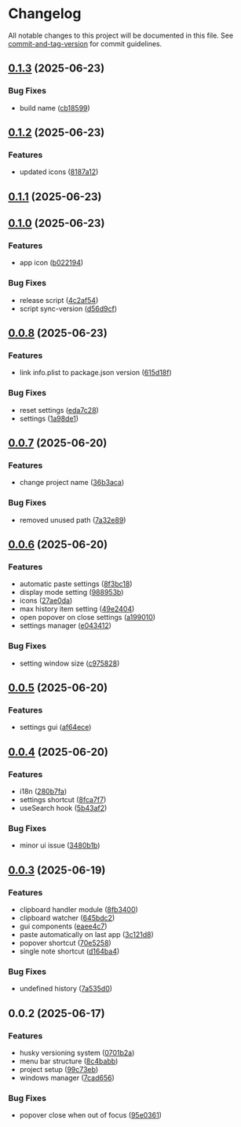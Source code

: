 # Changelog

All notable changes to this project will be documented in this file. See [commit-and-tag-version](https://github.com/absolute-version/commit-and-tag-version) for commit guidelines.

## [0.1.3](https://github.com/simonepiteo/ato-clipboard-manager/compare/v0.1.2...v0.1.3) (2025-06-23)


### Bug Fixes

* build name ([cb18599](https://github.com/simonepiteo/ato-clipboard-manager/commit/cb18599481622003b53f632f28550802f8fca340))

## [0.1.2](https://github.com/simonepiteo/ato-clipboard-manager/compare/v0.1.1...v0.1.2) (2025-06-23)


### Features

* updated icons ([8187a12](https://github.com/simonepiteo/ato-clipboard-manager/commit/8187a129fb6384ceb1dcbede7d5092503fb8da07))

## [0.1.1](https://github.com/simonepiteo/ato-clipboard-manager/compare/v0.1.0...v0.1.1) (2025-06-23)

## [0.1.0](https://github.com/simonepiteo/ato-clipboard-manager/compare/v0.0.8...v0.1.0) (2025-06-23)


### Features

* app icon ([b022194](https://github.com/simonepiteo/ato-clipboard-manager/commit/b022194ebf47c91e13de8ae5cfff38650acd137d))


### Bug Fixes

* release script ([4c2af54](https://github.com/simonepiteo/ato-clipboard-manager/commit/4c2af5483581347ba76c37dbdb87a71284da6689))
* script sync-version ([d56d9cf](https://github.com/simonepiteo/ato-clipboard-manager/commit/d56d9cf7aaa4ceb9c160953d1a17136893718b26))

## [0.0.8](https://github.com/simonepiteo/ato-clipboard-manager/compare/v0.0.7...v0.0.8) (2025-06-23)


### Features

* link info.plist to package.json version ([615d18f](https://github.com/simonepiteo/ato-clipboard-manager/commit/615d18f8694250fc35db5fb85e516cca652952d4))


### Bug Fixes

* reset settings ([eda7c28](https://github.com/simonepiteo/ato-clipboard-manager/commit/eda7c288805a73fd102c92b1377f2c1d098d0f38))
* settings ([1a98de1](https://github.com/simonepiteo/ato-clipboard-manager/commit/1a98de1369be10f6dc19eb6b40d41fc27bacb95e))

## [0.0.7](https://github.com/simonepiteo/clipboard-manager/compare/v0.0.6...v0.0.7) (2025-06-20)


### Features

* change project name ([36b3aca](https://github.com/simonepiteo/clipboard-manager/commit/36b3acaa17c07152d31fce9cefe984dacd47713f))


### Bug Fixes

* removed unused path ([7a32e89](https://github.com/simonepiteo/clipboard-manager/commit/7a32e89bcc6edea70cdce0447b9f49fc99ed097a))

## [0.0.6](https://github.com/simonepiteo/clipboard-manager/compare/v0.0.5...v0.0.6) (2025-06-20)


### Features

* automatic paste settings ([8f3bc18](https://github.com/simonepiteo/clipboard-manager/commit/8f3bc181d43f7490ef04de05738a0e3deb315fa0))
* display mode setting ([988953b](https://github.com/simonepiteo/clipboard-manager/commit/988953b43af9894e86fb830a0128cad81671f389))
* icons ([27ae0da](https://github.com/simonepiteo/clipboard-manager/commit/27ae0dae9b1b8b6d237d86c6fe5401e6e7a057af))
* max history item setting ([49e2404](https://github.com/simonepiteo/clipboard-manager/commit/49e24040649636538b54fb5a3996f5eeb3da381c))
* open popover on close settings ([a199010](https://github.com/simonepiteo/clipboard-manager/commit/a199010d9dd24ca2a1cd78ff4cc548674ddcadb1))
* settings manager ([e043412](https://github.com/simonepiteo/clipboard-manager/commit/e04341232e321a843bbc60ae0acb4c23be96d11a))


### Bug Fixes

* setting window size ([c975828](https://github.com/simonepiteo/clipboard-manager/commit/c97582826519b72020bf8c73fed422d9b020fb2e))

## [0.0.5](https://github.com/simonepiteo/clipboard-manager/compare/v0.0.4...v0.0.5) (2025-06-20)


### Features

* settings gui ([af64ece](https://github.com/simonepiteo/clipboard-manager/commit/af64ecedc24b77f47898ad194f73912740030cb7))

## [0.0.4](https://github.com/simonepiteo/clipboard-manager/compare/v0.0.3...v0.0.4) (2025-06-20)


### Features

* i18n ([280b7fa](https://github.com/simonepiteo/clipboard-manager/commit/280b7fab46582d91d1e2a46a50a9b181252efd6d))
* settings shortcut ([8fca7f7](https://github.com/simonepiteo/clipboard-manager/commit/8fca7f7ec43b5e0a2cf602305639ee3c28bf8478))
* useSearch hook ([5b43af2](https://github.com/simonepiteo/clipboard-manager/commit/5b43af23bdbda97713f5a8e88886f29b4f7e16b6))


### Bug Fixes

* minor ui issue ([3480b1b](https://github.com/simonepiteo/clipboard-manager/commit/3480b1b70da26a7c5e18d6c70a78f564a77aa26f))

## [0.0.3](https://github.com/simonepiteo/clipboard-manager/compare/v0.0.2...v0.0.3) (2025-06-19)


### Features

* clipboard handler module ([8fb3400](https://github.com/simonepiteo/clipboard-manager/commit/8fb34005f9602aa6f8c2ad356f528dded087522f))
* clipboard watcher ([645bdc2](https://github.com/simonepiteo/clipboard-manager/commit/645bdc20b37902ddcecb62f05aa158ea825236f3))
* gui components ([eaee4c7](https://github.com/simonepiteo/clipboard-manager/commit/eaee4c780f54425bb7f91fb23b9d7253510bbc4e))
* paste automatically on last app ([3c121d8](https://github.com/simonepiteo/clipboard-manager/commit/3c121d8e9721c99fb7b1e65116d941a7277981c7))
* popover shortcut ([70e5258](https://github.com/simonepiteo/clipboard-manager/commit/70e5258cb55cc163f8c469d27af1b9ea32f5f147))
* single note shortcut ([d164ba4](https://github.com/simonepiteo/clipboard-manager/commit/d164ba46520cea693fe8c9f0de26c589e4fe4bd0))


### Bug Fixes

* undefined history ([7a535d0](https://github.com/simonepiteo/clipboard-manager/commit/7a535d078ad982de8bf2dfe25e6f44d05b0d3c5e))

## 0.0.2 (2025-06-17)


### Features

* husky versioning system ([0701b2a](https://github.com/simonepiteo/clipboard-manager/commit/0701b2acb7a39ecba0e5c5bee4680be262591a8a))
* menu bar structure ([8c4babb](https://github.com/simonepiteo/clipboard-manager/commit/8c4babb8c51f01fbb2c7fa67db672382155dff95))
* project setup ([99c73eb](https://github.com/simonepiteo/clipboard-manager/commit/99c73ebae7b5c8b78a110ba5539846141745d0ea))
* windows manager ([7cad656](https://github.com/simonepiteo/clipboard-manager/commit/7cad65629146c7795b36b97a7b6d4e03043061bf))


### Bug Fixes

* popover close when out of focus ([95e0361](https://github.com/simonepiteo/clipboard-manager/commit/95e0361548700d1b01bb6d1bd740b207b73f03db))
